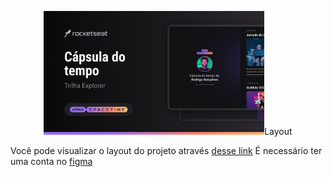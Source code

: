 <p align="center">
  <img src=".github/preview.png" alt="Demonstração do projeto"
  width="70% />
</p>
## Projeto 
O projeto é uma capsula do tempo para exibir memorias em uma uma linha do tempo (Time Line).
Web Responsivel.
## Tecnologias
Esse projeto  foi desenvolvido durante o NLW da Rockseat com as seguintes tecnologias:
-HTML
-CSS
-VSCODE
-GIT e GITHUB

## Layout
Você pode visualizar o layout do projeto através [desse link](https://www.figma.com/file/KqXTagC3kUN1RYzvvRDgxK/C%C3%A1psula-do-tempo-%E2%80%A2-Trilha-Explorer-(Community)-(Copy)?type=design&node-id=306-84&t=lHFHiDOytbc8nm8T-0)
É necessário ter uma conta no [figma](https://www.figma.com)